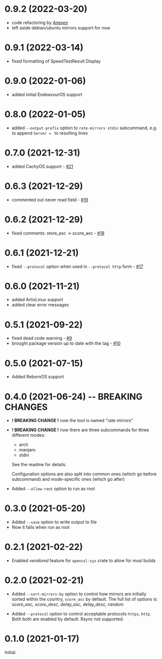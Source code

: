 # 0.9.2 (2022-03-20)

- code refactoring by [Anexen](https://github.com/Anexen)
- left aside debian/ubuntu mirrors support for now

# 0.9.1 (2022-03-14)

- fixed formatting of SpeedTestResult Display

# 0.9.0 (2022-01-06)

- added initial EndeavourOS support

# 0.8.0 (2022-01-05)

- added `--output-prefix` option to `rate-mirrors stdin` subcommand, e.g. to
  append `Server = ` to resulting lines

# 0.7.0 (2021-12-31)

- added CachyOS support - [#21](https://github.com/westandskif/rate-mirrors/pull/21)

# 0.6.3 (2021-12-29)

- commented out never read field - [#19](https://github.com/westandskif/rate-mirrors/issues/19)

# 0.6.2 (2021-12-29)

- fixed comments: store_asc -> score_asc - [#18](https://github.com/westandskif/rate-mirrors/issues/18)

# 0.6.1 (2021-12-21)

- fixed `--protocol` option when used in `--protocol http` form - [#17](https://github.com/westandskif/rate-mirrors/pull/17)

# 0.6.0 (2021-11-21)

- added ArtixLinux support
- added clear error messages

# 0.5.1 (2021-09-22)

- fixed dead code warning - [#9](https://github.com/westandskif/rate-mirrors/issues/9)
- brought package version up to date with the tag - [#10](https://github.com/westandskif/rate-mirrors/issues/10)

# 0.5.0 (2021-07-15)

- Added RebornOS support

# 0.4.0 (2021-06-24) -- BREAKING CHANGES

- **! BREAKING CHANGE !** now the tool is named "rate mirrors"
- **! BREAKING CHANGE !** now there are three subcommands for three different modes:

  - arch
  - manjaro
  - stdin

  See the readme for details.

  Configuration options are also split into common ones (which go before
  subcommand) and mode-specific ones (which go after)

- Added `--allow-root` option to run as root

# 0.3.0 (2021-05-20)

- Added `--save` option to write output to file
- Now it fails when run as root

# 0.2.1 (2021-02-22)

- Enabled _vendored_ feature for `openssl-sys` crate to allow for musl builds

# 0.2.0 (2021-02-21)

- Added `--sort-mirrors-by` option to control how mirrors are initially sorted
  within the country, `score_asc` by default. The full list of options is:
  _score_asc, score_desc, delay_asc, delay_desc, random_

- Added `--protocol` option to control acceptable protocols `https`, `http`. Both
  both are enabled by default. Rsync not supported.

# 0.1.0 (2021-01-17)

Initial.
